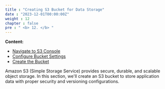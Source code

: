 ```yaml
---
title : "Creating S3 Bucket for Data Storage"
date : "2023-12-01T00:00:00Z"
weight : 12
chapter : false
pre : " <b> 12. </b> "
---
```


**Content:**
- [Navigate to S3 Console](12.1-navigate-to-s3-console/)
- [Configure Bucket Settings](12.2-configure-bucket-settings/)
- [Create the Bucket](12.3-create-the-bucket/)

Amazon S3 (Simple Storage Service) provides secure, durable, and scalable object storage. In this section, we'll create an S3 bucket to store application data with proper security and versioning configurations.
